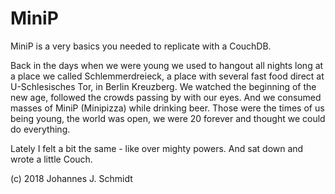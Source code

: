 # MiniP
MiniP is a very basics you needed to replicate with a CouchDB.

Back in the days when we were young we used to hangout all nights long at a
place we called Schlemmerdreieck, a place with several fast food direct at
U-Schlesisches Tor, in Berlin Kreuzberg.
We watched the beginning of the new age, followed the crowds passing by with
our eyes. And we consumed masses of MiniP (Minipizza) while drinking beer.
Those were the times of us being young, the world was open, we were 20 forever
and thought we could do everything.

Lately I felt a bit the same - like over mighty powers. And sat down and wrote
a little Couch.

(c) 2018 Johannes J. Schmidt
